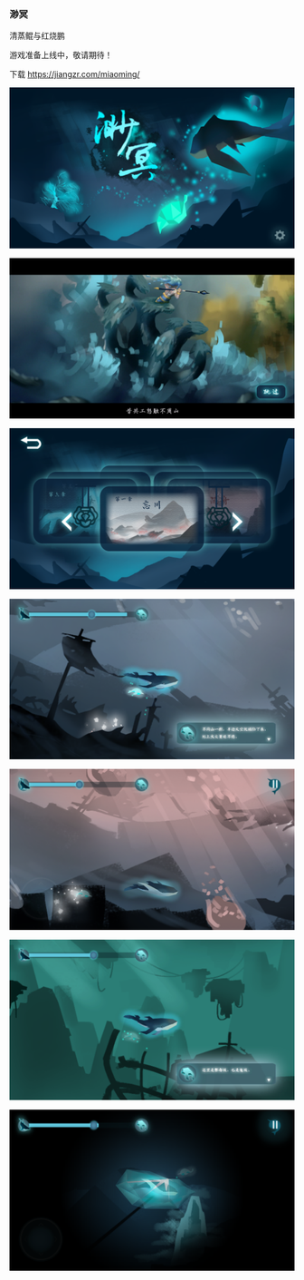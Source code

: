 ﻿### 渺冥

清蒸鲲与红烧鹏

游戏准备上线中，敬请期待！

下载 https://jiangzr.com/miaoming/

![Game screenshot](https://github.com/Bairuo/miaoming/raw/gh-pages/meta/game1.png)

![Game screenshot](https://github.com/Bairuo/miaoming/raw/gh-pages/meta/game2.png)

![Game screenshot](https://github.com/Bairuo/miaoming/raw/gh-pages/meta/game3.png)

![Game screenshot](https://github.com/Bairuo/miaoming/raw/gh-pages/meta/game4.png)

![Game screenshot](https://github.com/Bairuo/miaoming/raw/gh-pages/meta/game5.png)

![Game screenshot](https://github.com/Bairuo/miaoming/raw/gh-pages/meta/game6.png)

![Game screenshot](https://github.com/Bairuo/miaoming/raw/gh-pages/meta/game7.png)